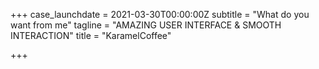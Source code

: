 +++
case_launchdate = 2021-03-30T00:00:00Z
subtitle = "What do you want from me"
tagline = "AMAZING USER INTERFACE & SMOOTH INTERACTION"
title = "<span>Karamel</span>Coffee"

+++
